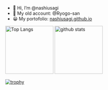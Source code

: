 - 👋 Hi, I’m @nashiusagi
- 👀 My old account: @Ryogo-san
- 😀 My portofolio: [nashiusagi.github.io](nashiusagi.github.io)

<p align="left"> 
  <img alt="Top Langs" height="150px" src="https://github-readme-stats.vercel.app/api/top-langs/?username=nashiusagi&layout=compact&count_private=true&show_icons=true&theme=onedark" />
  <img alt="github stats" height="150px" src="https://github-readme-stats.vercel.app/api?username=nashiusagi&count_private=true&show_icons=true&show_icons=true&theme=onedark" />
</p>

[![trophy](https://github-profile-trophy.vercel.app/?username=nashiusagi&theme=onedark&column=7
)](https://github.com/ryo-ma/github-profile-trophy)

